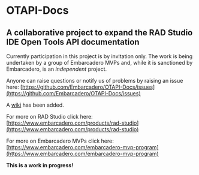 # OTAPI-Docs
## A collaborative project to expand the RAD Studio IDE Open Tools API documentation

Currently participation in this project is by invitation only.  The work is being undertaken by a group of Embarcadero MVPs and, while it is sanctioned by Embarcadero, is an *independent* project.

Anyone can raise questions or notify us of problems by raising an issue here: [https://github.com/Embarcadero/OTAPI-Docs/issues](https://github.com/Embarcadero/OTAPI-Docs/issues)

A [wiki](https://github.com/Embarcadero/OTAPI-Docs/wiki) has been added.

For more on RAD Studio click here: [https://www.embarcadero.com/products/rad-studio](https://www.embarcadero.com/products/rad-studio)

For more on Embarcadero MVPs click here:  [https://www.embarcadero.com/embarcadero-mvp-program](https://www.embarcadero.com/embarcadero-mvp-program)

**This is a work in progress!**
